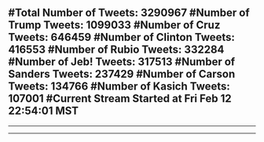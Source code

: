 #Total Number of Tweets: 3290967 
#Number of Trump Tweets: 1099033
#Number of Cruz Tweets: 646459
#Number of Clinton Tweets: 416553
#Number of Rubio Tweets: 332284
#Number of Jeb! Tweets: 317513
#Number of Sanders Tweets: 237429
#Number of Carson Tweets: 134766
#Number of Kasich Tweets: 107001
#Current Stream Started at Fri Feb 12 22:54:01 MST
---
---
---
